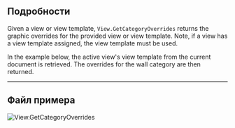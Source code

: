 ## Подробности
Given a view or view template, `View.GetCategoryOverrides` returns the graphic overrides for the provided view or view template. Note, if a view has a view template assigned, the view template must be used.

In the example below, the active view's view template from the current document is retrieved. The overrides for the wall category are then returned.
___
## Файл примера

![View.GetCategoryOverrides](./Revit.Elements.Views.View.GetCategoryOverrides_img.jpg)
